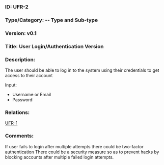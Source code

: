
### ID: UFR-2
 
### Type/Category: -- Type and Sub-type

### Version: v0.1
 
### Title: User Login/Authentication Version
  
### Description: 

The user should be able to log in to the system using their credentials to get access to their account

Input:
* Username or Email
* Password


### Relations: 
[UFR-1](https://github.com/carmensat/RECIPE-ROULETTE/blob/main/REQUIREMENTS/UFR-1.md)

### Comments: 

If user fails to login after multiple attempts there could be two-factor authentication There could be a security measure so as to prevent hacks by blocking accounts after multiple failed login attempts.
